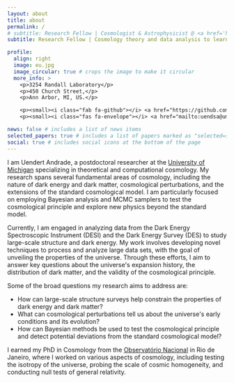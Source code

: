```yaml
---
layout: about
title: about
permalink: /
# subtitle: Research Fellow | Cosmologist & Astrophysicist @ <a href='https://lsa.umich.edu/physics/people/research-fellows/uendsa.html'>UMichigan</a>.
subtitle: Research Fellow | Cosmology theory and data analysis to learn about fundamental physics.

profile:
  align: right
  image: eu.jpg
  image_circular: true # crops the image to make it circular
  more_info: >
    <p>3254 Randall Laboratory</p>
    <p>450 Church Street,</p>
    <p>Ann Arbor, MI, US.</p>

    <p><small><i class="fab fa-github"></i> <a href="https://github.com/Uendert"> @Uendert</a></small></p>
    <p><small><i class="fas fa-envelope"></i> <a href="mailto:uendsa@umich.edu">uendsa@umich.edu</a></small></p>

news: false # includes a list of news items
selected_papers: true # includes a list of papers marked as "selected={true}"
social: true # includes social icons at the bottom of the page
---
```


I am Uendert Andrade, a postdoctoral researcher at the [University of Michigan](https://lsa.umich.edu/physics/people/research-fellows/uendsa) specializing in theoretical and computational cosmology. My research spans several fundamental areas of cosmology, including the nature of dark energy and dark matter, cosmological perturbations, and the extensions of the standard cosmological model. I am particularly focused on employing Bayesian analysis and MCMC samplers to test the cosmological principle and explore new physics beyond the standard model.

Currently, I am engaged in analyzing data from the Dark Energy Spectroscopic Instrument (DESI) and the Dark Energy Survey (DES) to study large-scale structure and dark energy. My work involves developing novel techniques to process and analyze large data sets, with the goal of unveiling the properties of the universe. Through these efforts, I aim to answer key questions about the universe's expansion history, the distribution of dark matter, and the validity of the cosmological principle.

Some of the broad questions my research aims to address are:

- How can large-scale structure surveys help constrain the properties of dark energy and dark matter?
- What can cosmological perturbations tell us about the universe's early conditions and its evolution?
- How can Bayesian methods be used to test the cosmological principle and detect potential deviations from the standard cosmological model?

I earned my PhD in Cosmology from the [Observatório Nacional](https://www.gov.br/observatorio/pt-br) in Rio de Janeiro, where I worked on various aspects of cosmology, including testing the isotropy of the universe, probing the scale of cosmic homogeneity, and conducting null tests of general relativity.
